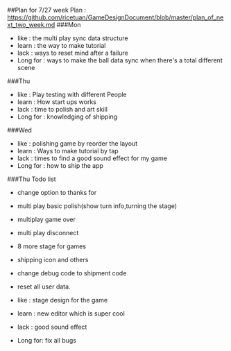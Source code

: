 ##Plan for 7/27 week
Plan : https://github.com/ricetuan/GameDesignDocument/blob/master/plan_of_next_two_week.md
###Mon
- like : the multi play sync data structure
- learn : the way to make tutorial
- lack : ways to reset mind after a failure
- Long for : ways to make the ball data sync when there's a total different scene 

###Thu
- like : Play testing with different People
- learn : How start ups works
- lack : time to polish and art skill
- Long for : knowledging of shipping

###Wed
- like : polishing game by reorder the layout
- learn : Ways to make tutorial by tap
- lack : times to find a good sound effect for my game
- Long for : how to ship the app

###Thu
Todo list
- change option to thanks for
- multi play basic polish(show turn info,turning the stage)
- multiplay game over 
- multi play disconnect
- 8 more stage for games
- shipping icon and others
- change debug code to shipment code 
- reset all user data.

- like : stage design for the game
- learn : new editor which is super cool
- lack : good sound effect
- Long for: fix all bugs
